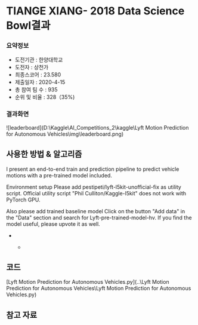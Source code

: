 # TIANGE XIANG- 2018 Data Science Bowl결과

### 요약정보

- 도전기관 : 한양대학교
- 도전자 : 상천가
- 최종스코어 : 23.580
- 제출일자 : 2020-4-15
- 총 참여 팀 수 : 935
- 순위 및 비율 : 328（35%)

### 결과화면

![leaderboard](D:\Kaggle\AI_Competitions_2\kaggle\Lyft Motion Prediction for Autonomous Vehicles\img\leaderboard.png)

## 사용한 방법 & 알고리즘

 I present an end-to-end train and prediction pipeline to predict vehicle motions with a pre-trained model included.

Environment setup
Please add pestipeti/lyft-l5kit-unofficial-fix as utility script.
Official utility script "Phil Culliton/Kaggle-l5kit" does not work with PyTorch GPU.

Also please add trained baseline model
Click on the button "Add data" in the "Data" section and search for Lyft-pre-trained-model-hv. If you find the model useful, please upvote it as well.

- - ```
    
    ```

## 코드

 [Lyft Motion Prediction for Autonomous Vehicles.py](..\Lyft Motion Prediction for Autonomous Vehicles\Lyft Motion Prediction for Autonomous Vehicles.py) 

## 참고 자료

